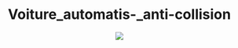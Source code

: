 <h1 align="center">Voiture_automatis-_anti-collision</h1>
 <p align="center"> <img src="screen2.jpg" > </p> 
